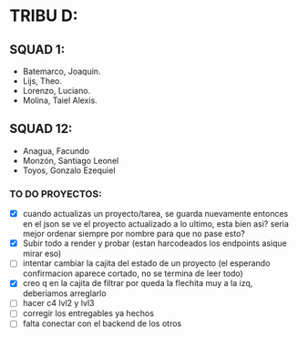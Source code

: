 # TRIBU D:

## SQUAD 1:
- Batemarco, Joaquin.
- Lijs, Theo.
- Lorenzo, Luciano.
- Molina, Taiel Alexis.

## SQUAD 12:
- Anagua, Facundo
- Monzón, Santiago Leonel
- Toyos, Gonzalo Ezequiel


### TO DO PROYECTOS:
- [X] cuando actualizas un proyecto/tarea, se guarda nuevamente entonces en el json se ve el proyecto actualizado a lo ultimo, esta bien asi? seria mejor ordenar siempre por nombre para que no pase esto?
- [X] Subir todo a render y probar (estan harcodeados los endpoints asique mirar eso)
- [ ] intentar cambiar la cajita del estado de un proyecto (el esperando confirmacion aparece cortado, no se termina de leer todo)
- [X] creo q en la cajita de filtrar por queda la flechita muy a la izq, deberiamos arreglarlo
- [ ] hacer c4 lvl2 y lvl3
- [ ] corregir los entregables ya hechos
- [ ] falta conectar con el backend de los otros
